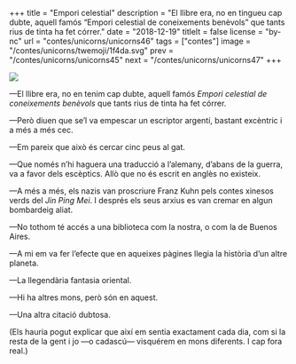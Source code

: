 +++
title = "Empori celestial"
description = "El llibre era, no en tingueu cap dubte, aquell famós “Empori celestial de coneixements benèvols” que tants rius de tinta ha fet córrer."
date = "2018-12-19"
titleIt = false
license = "by-nc"
url = "contes/unicorns/unicorns46"
tags = ["contes"]
image = "/contes/unicorns/twemoji/1f4da.svg"
prev = "/contes/unicorns/unicorns45"
next = "/contes/unicorns/unicorns47"
+++

<img class="emoji" src="/contes/unicorns/twemoji/1f4da.svg" />

—El llibre era, no en tenim cap dubte, aquell famós *Empori celestial de coneixements benèvols* que tants rius de tinta ha fet córrer.

—Però diuen que se’l va empescar un escriptor argentí, bastant excèntric i a més a més cec.

—Em pareix que això és cercar cinc peus al gat.

—Que només n’hi haguera una traducció a l’alemany, d’abans de la guerra, va a favor dels escèptics. Allò que no és escrit en anglès no existeix.

—A més a més, els nazis van proscriure Franz Kuhn pels contes xinesos verds del *Jin Ping Mei*. I després els seus arxius es van cremar en algun bombardeig aliat.

—No tothom té accés a una biblioteca com la nostra, o com la de Buenos Aires.

—A mi em va fer l’efecte que en aqueixes pàgines llegia la història d’un altre planeta.

—La llegendària fantasia oriental.

—Hi ha altres mons, però són en aquest.

—Una altra citació dubtosa.

(Els hauria pogut explicar que així em sentia exactament cada dia, com si la resta de la gent i jo —o cadascú— visquérem en mons diferents. I cap fora real.)

